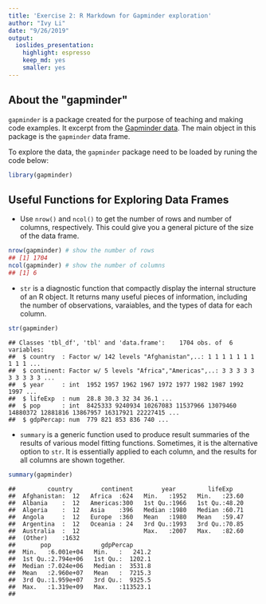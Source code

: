 ```yaml
---
title: 'Exercise 2: R Markdown for Gapminder exploration'
author: "Ivy Li"
date: "9/26/2019"
output: 
  ioslides_presentation: 
    highlight: espresso
    keep_md: yes
    smaller: yes
---
```


## About the "gapminder"
`gapminder` is a package created for the purpose of teaching and making code examples. It excerpt from the [Gapminder data](https://www.gapminder.org/data/).
The main object in this package is the `gapminder` data frame.

To explore the data, the `gapminder` package need to be loaded by runing the code below:


```r
library(gapminder)
```

## Useful Functions for Exploring Data Frames

* Use `nrow()` and `ncol()` to get the number of rows and number of columns, respectively. This could give you a general picture of the size of the data frame.


```r
nrow(gapminder) # show the number of rows
## [1] 1704
ncol(gapminder) # show the number of columns
## [1] 6
```


* `str` is a diagnostic function that compactly display the internal structure of an R object. It returns many useful pieces of information, including the number of observations, varaiables, and the types of data for each column. 

```r
str(gapminder)
```

```
## Classes 'tbl_df', 'tbl' and 'data.frame':	1704 obs. of  6 variables:
##  $ country  : Factor w/ 142 levels "Afghanistan",..: 1 1 1 1 1 1 1 1 1 1 ...
##  $ continent: Factor w/ 5 levels "Africa","Americas",..: 3 3 3 3 3 3 3 3 3 3 ...
##  $ year     : int  1952 1957 1962 1967 1972 1977 1982 1987 1992 1997 ...
##  $ lifeExp  : num  28.8 30.3 32 34 36.1 ...
##  $ pop      : int  8425333 9240934 10267083 11537966 13079460 14880372 12881816 13867957 16317921 22227415 ...
##  $ gdpPercap: num  779 821 853 836 740 ...
```

* `summary` is a generic function used to produce result summaries of the results of various model fitting functions. Sometimes, it is the alternative option to `str`. It is essentially applied to each column, and the results for all columns are shown together. 


```r
summary(gapminder)
```

```
##         country        continent        year         lifeExp     
##  Afghanistan:  12   Africa  :624   Min.   :1952   Min.   :23.60  
##  Albania    :  12   Americas:300   1st Qu.:1966   1st Qu.:48.20  
##  Algeria    :  12   Asia    :396   Median :1980   Median :60.71  
##  Angola     :  12   Europe  :360   Mean   :1980   Mean   :59.47  
##  Argentina  :  12   Oceania : 24   3rd Qu.:1993   3rd Qu.:70.85  
##  Australia  :  12                  Max.   :2007   Max.   :82.60  
##  (Other)    :1632                                                
##       pop              gdpPercap       
##  Min.   :6.001e+04   Min.   :   241.2  
##  1st Qu.:2.794e+06   1st Qu.:  1202.1  
##  Median :7.024e+06   Median :  3531.8  
##  Mean   :2.960e+07   Mean   :  7215.3  
##  3rd Qu.:1.959e+07   3rd Qu.:  9325.5  
##  Max.   :1.319e+09   Max.   :113523.1  
## 
```
